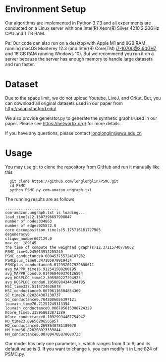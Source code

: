 

# Environment Setup

Our algorithms are implemented in Python 3.7.3  and  all experiments are conducted on a Linux server with one Intel(R) Xeon(R) Silver 4210 2.20GHz CPU and 1 TB RAM.

Ps: Our code can also run on a desktop with Apple M1 and 8GB RAM running macOS Monterey 12.3  (and Inter(R) Core(TM) i7-10700@2.90GHZ and 16 GB RAM running Windows 10). But we recommend you run it on a server because the server has enough memory to handle large datasets and run faster.




# Dataset

Due to the space limit, we do not upload Youtube, LiveJ, and Orkut. But, you can download all original datasets used in our paper from http://snap.stanford.edu/

We also provide generator.py to generate the synthetic graphs used in our paper. Please see https://networkx.org/ for more details.

If you have any questions, please contact longlonglin@swu.edu.cn


 # Usage
   You may use git to clone the repository from GitHub and run it manually like this
  
      git clone https://github.com/longlonglin/PSMC.git
      cd PSMC
      python PSMC.py com-amazon.ungraph.txt

   The  running results are as follows
   
    ........................
    com-amazon.ungraph.txt is loading...
    load_time(s)2.1507396697998047
    number of nodes334863
    number of edges925872.0
    core_decomposition_time(s)5.175716161727905
    degeneracy6
    clique_number667129.0
    max_cc  189145
    the time of compute the weighted graph(s)12.37115740776062
    PSMC_time9.245013952255249
    PSMC_conductance0.000453755724187932
    PSMCplus_time8.347105979919434
    PSMCplus_conductance0.012952027929830611
    avg_MAPPR_time16.912541580200195
    avg_MAPPR_condu0.014968469376126564
    avg_HOSPLOC_time12.395989227294923
    avg_HOSPLOC_condu0.10506984344394185
    HSC_time337.5114724636078
    HSC_conductance0.06796116504854369
    SC_time26.020264387130737
    SC_conductance0.7042086656397121
    louvain_time70.71251249313354
    louvain_conductance0.006705615388724329
    KCore_time5.315958023071289
    KCore_conductance0.10929994487754942
    HD_time22.09650206565857
    HD_conductance0.2698648781189078
    HM_time36.828208923339844
    HM_conductance0.007004705870680733

   Our model has only one parameter, ``k``, which ranges from 3 to 6, and its default value is 3. If you want to change ``k``, you can modify it in Line 824 of PSMC.py.
   
   
